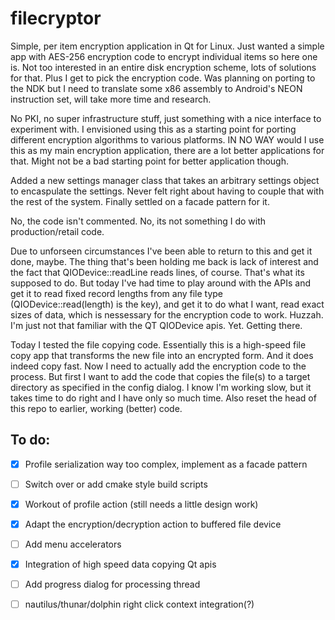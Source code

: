 # filecryptor
Simple, per item encryption application in Qt for Linux. Just wanted a simple app with AES-256 encryption code to encrypt individual items so here one is. Not too interested in an entire disk encryption scheme, lots of solutions for that. Plus I get to pick the encryption code. Was planning on porting to the NDK but I need to translate some x86 assembly to Android's NEON instruction set, will take more time and research.

No PKI, no super infrastructure stuff, just something with a nice interface to experiment with. I envisioned using this as a starting point for porting different encryption algorithms to various platforms. IN NO WAY would I use this as my main encryption application, there are a lot better applications for that. Might not be a bad starting point for better application though.

Added a new settings manager class that takes an arbitrary settings object to encaspulate the settings. Never felt right about having to couple that with the rest of the system. Finally settled on a facade pattern for it.

No, the code isn't commented. No, its not something I do with production/retail code.

Due to unforseen circumstances I've been able to return to this and get it done, maybe. The thing that's been holding me back is lack of interest and the fact that QIODevice::readLine reads lines, of course. That's what its supposed to do. But today I've had time to play around with the APIs and get it to read fixed record lengths from any file type (QIODevice::read(length) is the key), and get it to do what I want, read exact sizes of data, which is nessessary for the encryption code to work. Huzzah. I'm just not that familiar with the QT QIODevice apis. Yet. Getting there.

Today I tested the file copying code. Essentially this is a high-speed file copy app that transforms the new file into an encrypted form. And it does indeed copy fast. Now I need to actually add the encryption code to the process. But first I want to add the code that copies the file(s) to a target directory as specified in the config dialog. I know I'm working slow, but it takes time to do right and I have only so much time. Also reset the head of this repo to earlier, working (better) code.

## To do:
- [X] Profile serialization way too complex, implement as a facade pattern
- [ ] Switch over or add cmake style build scripts
- [X] Workout of profile action (still needs a little design work)
- [X] Adapt the encryption/decryption action to buffered file device
- [ ] Add menu accelerators
- [X] Integration of high speed data copying Qt apis
- [ ] Add progress dialog for processing thread
- [ ] nautilus/thunar/dolphin right click context integration(?)


